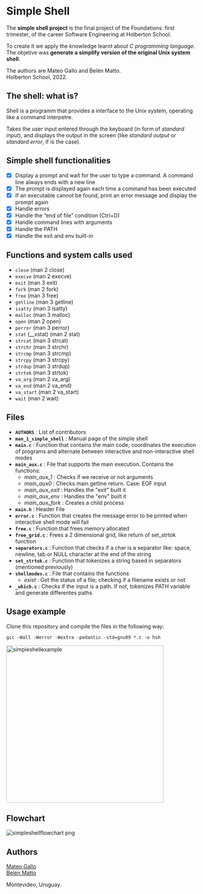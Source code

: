 # Simple Shell
The **simple shell project** is the final project of the Foundations: first trimester, of the career Software Engineering at Holberton School.

To create it we apply the knowledge learnt about *C programming language*. The objetive was **generate a simplify version of the original Unix system shell**.

The authors are Mateo Gallo and Belén Matto.  
Holberton School, 2022.  

## The shell: what is?
Shell is a programm that provides a interface to the Unix system, operating like a command interpetre.

Takes the user input entered through the keyboard (in form of *standard input*), and
displays the output in the screen (like *standard output* or *standard error*, if is the case).

## Simple shell functionalities
- [x] Display a prompt and wait for the user to type a command. A command line always ends with a new line  
- [x] The prompt is displayed again each time a command has been executed  
- [x] If an executable cannot be found, print an error message and display the prompt again  
- [x] Handle errors  
- [x] Handle the “end of file” condition (Ctrl+D)  
- [x] Handle command lines with arguments  
- [x] Handle the PATH  
- [x] Handle the exit and env built-in  

## Functions and system calls used
- `close` (man 2 close)  
- `execve` (man 2 execve)  
- `exit` (man 3 exit)  
- `fork` (man 2 fork)  
- `free` (man 3 free)  
- `getline` (man 3 getline)   
- `isatty` (man 3 isatty)  
- `malloc` (man 3 malloc)  
- `open` (man 2 open)  
- `perror` (man 3 perror)  
- `stat` (__xstat) (man 2 stat)  
- `strcat` (man 3 strcat)  
- `strchr` (man 3 strchr) 
- `strcmp` (man 3 strcmp)
- `strcpy` (man 3 strcpy)  
- `strdup` (man 3 strdup)  
- `strtok` (man 3 strtok)  
- `va_arg` (man 2 va_arg)  
- `va_end` (man 2 va_end)  
- `va_start` (man 2 va_start)
- `wait` (man 2 wait)  

## Files
- **`AUTHORS`** : List of contributors  
- **`man_1_simple_shell`** : Manual page of the simple shell  
- **`main.c`** : Function that contains the main code; coordinates the execution of programs and alternate between interactive and non-interactive shell modes  
- **`main_aux.c`** : File that supports the main execution. Contains the functions:
	- *main_aux_1* : Checks if we receive or not arguments
	- *main_aux0* : Checks main getline return. Case: EOF input
	- *main_aux_exit* : Handles the "exit" built it
	- *main_aux_env* : Handles the "env" built it
	- *main_aux_fork* : Creates a child process
- **`main.h`** : Header File  
- **`error.c`** : Function that creates the message error to be printed when interactive shell mode will fail  
- **`free.c`** : Function that frees memory allocated  
- **`free_grid.c`** : Frees a 2 dimensional grid, like return of set_strtok function
- **`separators.c`** : Function that checks if a char is a separator like: space, newline, tab or NULL character at the end of the string  
- **`set_strtok.c`** : Function that tokenizes a string based in separators (mentioned previously)  
- **`shellmodes.c`** : File that contains the functions  
    - *exist* : Get the status of a file, checking if a filename exists or not
- **`_which.c`** : Checks if the input is a path. If not, tokenizes PATH variable and generate differentes paths


## Usage example
Clone this repository and compile the files in the following way:

    gcc -Wall -Werror -Wextra -pedantic -std=gnu89 *.c -o hsh

<img width="416" alt="simpleshellexample" src="https://user-images.githubusercontent.com/103126719/182978245-0edcef34-05e9-4408-be94-01edff2c7270.png">

## Flowchart
![simpleshellflowchart png](https://user-images.githubusercontent.com/103126719/183076997-63175c7e-a122-4e98-bfc1-3ac16b5288e2.png)

## Authors
[Mateo Gallo](https://www.linkedin.com/in/mateo-gallo-b46a90241/)  
[Belén Matto](https://www.linkedin.com/in/mattobelen/) 

Montevideo, Uruguay.
